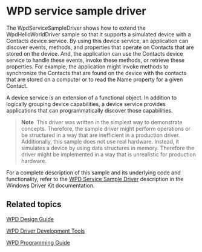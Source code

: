 WPD service sample driver
=========================

The WpdServiceSampleDriver shows how to extend the WpdHelloWorldDriver sample so that it supports a simulated device with a Contacts device service. By using this device service, an application can discover events, methods, and properties that operate on Contacts that are stored on the device. And, the application can use the Contacts device service to handle these events, invoke these methods, or retrieve these properties. For example, the application might invoke methods to synchronize the Contacts that are found on the device with the contacts that are stored on a computer or to read the Name property for a given Contact.

A device service is an extension of a functional object. In addition to logically grouping device capabilities, a device service provides applications that can programmatically discover those capabilities.

> **Note**  This driver was written in the simplest way to demonstrate concepts. Therefore, the sample driver might perform operations or be structured in a way that are inefficient in a production driver. Additionally, this sample does not use real hardware. Instead, it simulates a device by using data structures in memory. Therefore the driver might be implemented in a way that is unrealistic for production hardware.

For a complete description of this sample and its underlying code and functionality, refer to the [WPD Service Sample Driver](http://msdn.microsoft.com/en-us/library/windows/hardware/ff597714) description in the Windows Driver Kit documentation.


Related topics
--------------

[WPD Design Guide](http://msdn.microsoft.com/en-us/library/windows/hardware/ff597864)

[WPD Driver Development Tools](http://msdn.microsoft.com/en-us/library/windows/hardware/ff597568)

[WPD Programming Guide](http://msdn.microsoft.com/en-us/library/windows/hardware/)
